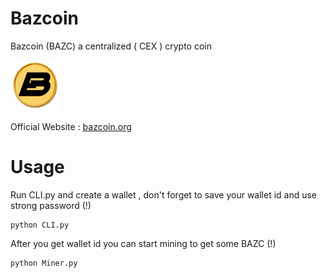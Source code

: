 # Bazcoin
Bazcoin (BAZC) a centralized ( CEX ) crypto coin

<img src="https://github.com/sourcecode347/bazcoin/blob/main/logo.png" style="width:80px;height:auto;"/>

Official Website : <a href="https://bazcoin.org">bazcoin.org</a>

# Usage

Run CLI.py and create a wallet , don't forget to save your wallet id 
and use strong password (!)

    python CLI.py

After you get wallet id you can start mining to get some BAZC (!)

    python Miner.py

